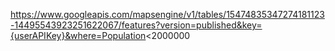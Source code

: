 https://www.googleapis.com/mapsengine/v1/tables/15474835347274181123-14495543923251622067/features?version=published&key={userAPIKey}&where=Population<2000000